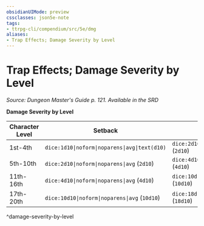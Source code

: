 ```yaml
---
obsidianUIMode: preview
cssclasses: json5e-note
tags:
- ttrpg-cli/compendium/src/5e/dmg
aliases:
- Trap Effects; Damage Severity by Level
---
```

# Trap Effects; Damage Severity by Level
*Source: Dungeon Master's Guide p. 121. Available in the <span title='Systems Reference Document (5.1)'>SRD</span>* 

**Damage Severity by Level**

| Character Level | Setback | Dangerous | Deadly |
|-----------------|---------|-----------|--------|
| 1st-4th | `dice:1d10\|noform\|noparens\|avg\|text(d10)` | `dice:2d10\|noform\|noparens\|avg` (`2d10`) | `dice:4d10\|noform\|noparens\|avg` (`4d10`) |
| 5th-10th | `dice:2d10\|noform\|noparens\|avg` (`2d10`) | `dice:4d10\|noform\|noparens\|avg` (`4d10`) | `dice:10d10\|noform\|noparens\|avg` (`10d10`) |
| 11th-16th | `dice:4d10\|noform\|noparens\|avg` (`4d10`) | `dice:10d10\|noform\|noparens\|avg` (`10d10`) | `dice:18d10\|noform\|noparens\|avg` (`18d10`) |
| 17th-20th | `dice:10d10\|noform\|noparens\|avg` (`10d10`) | `dice:18d10\|noform\|noparens\|avg` (`18d10`) | `dice:24d10\|noform\|noparens\|avg` (`24d10`) |
^damage-severity-by-level